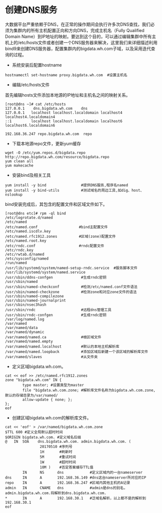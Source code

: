 # 创建DNS服务

大数据平台严重依赖于DNS，在正常的操作期间会执行许多次DNS查找，我们必须为集群内的所有主机配置正向和方向DNS，完成主机名（Fully Qualified Domain Name）到IP地址的映射。要达到这个目的，可以通过编辑集群中所有主机上的/etc/hosts文件或者创建一个DNS服务器来解决，这里我们来详细描述利用bind9来创建DNS服务器，配置集群内的bigdata.wh.com子域，以及采用迭代查询的过程。

* 系统安装后配置hostname

```
hostnamectl set-hostname proxy.bigdata.wh.com  #设置主机名
```

* 编辑/etc/hosts文件

首先编辑hosts文件添加本地源的IP地址和主机名之间的映射关系。

```
[root@dns ~]# cat /etc/hosts
127.0.0.1    dns.bigdata.wh.com    dns
127.0.0.1   localhost localhost.localdomain localhost4 localhost4.localdomain4
::1         localhost localhost.localdomain localhost6 localhost6.localdomain6

192.168.36.247 repo.bigdata.wh.com  repo
```

* 下载本地源repo文件，更新yum缓存

```
wget -O /etc/yum.repos.d/bigdata.repo http://repo.bigdata.wh.com/resource/bigdata.repo
yum clean all
yum makecache
```

* 安装bind及相关工具

```
yum install -y bind                #提供DNS服务,程序名named
yum install -y bind-utils          #测试域名的周边工具,如dig、host、nslookup
```

bind安装完成后，其包含的配置文件和区域文件如下。

```
[root@dns etc]# rpm -ql bind
/etc/logrotate.d/named
/etc/named
/etc/named.conf                   #bind主配置文件
/etc/named.iscdlv.key
/etc/named.rfc1912.zones          #区域(zone)配置文件
/etc/named.root.key
/etc/rndc.conf                    #rndc配置文件
/etc/rndc.key
/etc/rwtab.d/named
/etc/sysconfig/named
/run/named
/usr/lib/systemd/system/named-setup-rndc.service  #服务脚本文件
/usr/lib/systemd/system/named.service
/usr/sbin/ddns-confgen             #生成rndc密钥
/usr/sbin/named
/usr/sbin/named-checkconf          #检测/etc/named.conf文件语法
/usr/sbin/named-checkzone          #检测zone和对应zone文件的语法
/usr/sbin/named-compilezone
/usr/sbin/named-journalprint
/usr/sbin/nsec3hash
/usr/sbin/rndc                     #远程dns管理工具
/usr/sbin/rndc-confgen             #生成rndc密钥
/var/log/named.log
/var/named
/var/named/data
/var/named/dynamic
/var/named/named.ca                #根区域文件
/var/named/named.empty
/var/named/named.localhost         #默认的本地主机解析库
/var/named/named.loopback          #添加区域后新建一个该区域的解析库文件
/var/named/slaves                  #从文件夹
```

* 定义区域bigdata.wh.com。

```
cat << eof >> /etc/named.rfc1912.zones
zone "bigdata.wh.com" IN {
        type master; #设置类型为master
        file "bigdata.wh.com.zone; #解析库文件名称为bigdata.wh.com.zone,默认的存储目录为/var/named/
        allow-update { none; };
};
eof
```

* 创建区域bigdata.wh.com的解析库文件。

```
cat << 'eof' > /var/named/bigdata.wh.com.zone
$TTL 600 #定义全局默认超时时间
$ORIGIN bigdata.wh.com. #定义域名后缀
@   IN  SOA    dns.bigdata.wh.com. admin.bigdata.wh.com. (
                20170510 #序列号
                1H       #刷新时
                5M       #重试时间
                1W       #超时时间
                10M )    #否定答案缓存TTL值
        IN      NS      dns            #定义区域内的一台nameserver
dns     IN      A       192.168.36.149 #dns这台nameserver所对应的IP
repo    IN      A       192.168.36.247 #区域内其他主机的A记录
admin   IN      CNAME   dns            #admin是dns的别名，admin.bigdata.wh.com.将解析到dns.bigdata.wh.com.
*       IN      A       192.168.30.1   #泛域名解析，以上都不是的解析到192.168.30.1
eof
```



